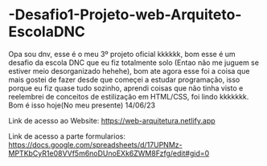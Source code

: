 # -Desafio1-Projeto-web-Arquiteto-EscolaDNC

Opa sou dnv, esse é o meu 3º projeto oficial kkkkkk, bom esse é um desafio da escola DNC que eu fiz totalmente solo (Entao não me juguem se estiver meio desorganizado hehehe), bom ate agora esse foi a coisa que mais gostei de fazer desde que começei a estudar programação, isso porque eu fiz quase tudo sozinho, aprendi coisas que não tinha visto e reelembrei de conceitos de estilização em HTML/CSS, foi lindo kkkkkkk. Bom é isso hoje(No meu presente) 14/06/23

Link de acesso ao Website: https://web-arquitetura.netlify.app

Link de acesso a parte formularios: https://docs.google.com/spreadsheets/d/17UPNMz-MPTKbCyR1e08VVf5m6noDUnoEXk6ZWM8Fzfg/edit#gid=0
